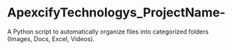 # ApexcifyTechnologys_ProjectName-
A Python script to automatically organize files into categorized folders (Images, Docs, Excel, Videos).
